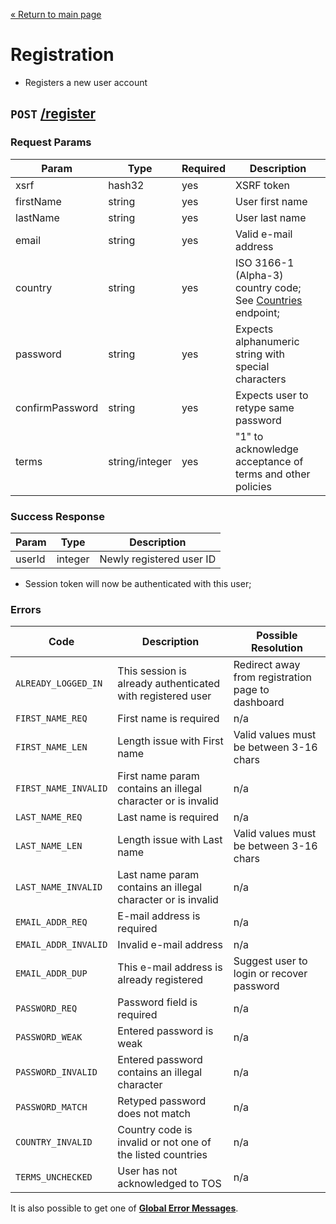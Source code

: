 [&laquo; Return to main page](../README.md)

# Registration

* Registers a new user account

## `POST` [/register]()

### Request Params

Param | Type | Required | Description
--- | --- | --- | ---
xsrf | hash32 | yes | XSRF token
firstName | string | yes | User first name
lastName | string | yes | User last name
email | string | yes | Valid e-mail address
country | string | yes | ISO 3166-1 (Alpha-3) country code; See [Countries](COUNTRIES.md) endpoint;
password | string | yes | Expects alphanumeric string with special characters
confirmPassword | string | yes | Expects user to retype same password
terms | string/integer | yes | "1" to acknowledge acceptance of terms and other policies

### Success Response

Param | Type |  Description
--- | --- | --- 
userId | integer | Newly registered user ID

* Session token will now be authenticated with this user;

### Errors

Code | Description| Possible Resolution
--- | --- | ---
`ALREADY_LOGGED_IN` | This session is already authenticated with registered user | Redirect away from registration page to dashboard
`FIRST_NAME_REQ` | First name is required | n/a
`FIRST_NAME_LEN` | Length issue with First name | Valid values must be between 3-16 chars
`FIRST_NAME_INVALID` | First name param contains an illegal character or is invalid | n/a
`LAST_NAME_REQ` | Last name is required | n/a
`LAST_NAME_LEN` | Length issue with Last name | Valid values must be between 3-16 chars 
`LAST_NAME_INVALID` | Last name param contains an illegal character or is invalid | n/a
`EMAIL_ADDR_REQ` | E-mail address is required | n/a
`EMAIL_ADDR_INVALID` | Invalid e-mail address | n/a
`EMAIL_ADDR_DUP` | This e-mail address is already registered | Suggest user to login or recover password
`PASSWORD_REQ` | Password field is required | n/a
`PASSWORD_WEAK` | Entered password is weak | n/a
`PASSWORD_INVALID` | Entered password contains an illegal character | n/a
`PASSWORD_MATCH` | Retyped password does not match | n/a
`COUNTRY_INVALID` | Country code is invalid or not one of the listed countries | n/a
`TERMS_UNCHECKED` | User has not acknowledged to TOS | n/a

It is also possible to get one of [**Global Error Messages**](../README.md#global-error-messages).